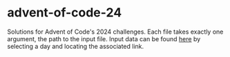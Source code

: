 # advent-of-code-24
 Solutions for Advent of Code's 2024 challenges. Each file takes exactly one argument, the path to the input file.
 Input data can be found [here](https://adventofcode.com/2024) by selecting a day and locating the associated link.